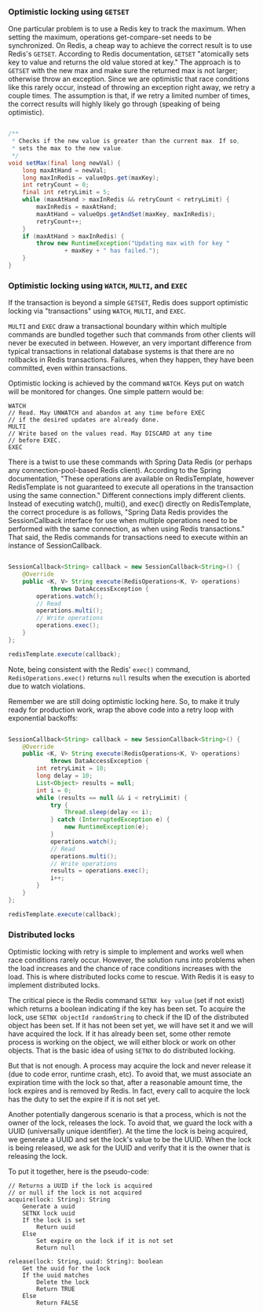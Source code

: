 ### Optimistic locking using `GETSET`

One particular problem is to use a Redis key to track the maximum. When setting the maximum, operations get-compare-set needs to be synchronized. On Redis, a cheap way to achieve the correct result is to use Redis's `GETSET`. According to Redis documentation, `GETSET` "atomically sets key to value and returns the old value stored at key."  The approach is to `GETSET` with the new max and make sure the returned max is not larger; otherwise throw an exception. Since we are optimistic that race conditions like this rarely occur, instead of throwing an exception right away, we retry a couple times. The assumption is that, if we retry a limited number of times, the correct results will highly likely go through (speaking of being optimistic).

```java

/**
 * Checks if the new value is greater than the current max. If so,
 * sets the max to the new value.
 */
void setMax(final long newVal) {
    long maxAtHand = newVal;
    long maxInRedis = valueOps.get(maxKey);
    int retryCount = 0;
    final int retryLimit = 5;
    while (maxAtHand > maxInRedis && retryCount < retryLimit) {
        maxInRedis = maxAtHand;
        maxAtHand = valueOps.getAndSet(maxKey, maxInRedis);
        retryCount++;
    }
    if (maxAtHand > maxInRedis) {
        throw new RuntimeException("Updating max with for key "
                + maxKey + " has failed.");
    }
}

```

### Optimistic locking using `WATCH`, `MULTI`, and `EXEC`

If the transaction is beyond a simple `GETSET`, Redis does support optimistic locking via "transactions" using `WATCH`, `MULTI`, and `EXEC`.

`MULTI` and `EXEC` draw a transactional boundary within which multiple commands are bundled together such that commands from other clients will never be executed in between.  However, an very important difference from typical transactions in relational database systems is that there are no rollbacks in Redis transactions.  Failures, when they happen, they have been committed, even within transactions.

Optimistic locking is achieved by the command `WATCH`.  Keys put on watch will be monitored for changes.  One simple pattern would be:

    WATCH
    // Read. May UNWATCH and abandon at any time before EXEC
    // if the desired updates are already done.
    MULTI
    // Write based on the values read. May DISCARD at any time
    // before EXEC.
    EXEC

There is a twist to use these commands with Spring Data Redis (or perhaps any connection-pool-based Redis client).  According to the Spring documentation, "These operations are available on RedisTemplate, however RedisTemplate is not guaranteed to execute all operations in the transaction using the same connection."  Different connections imply different clients.  Instead of executing watch(), multi(), and exec() directly on RedisTemplate, the correct procedure is as follows, "Spring Data Redis provides the SessionCallback interface for use when multiple operations need to be performed with the same connection, as when using Redis transactions."  That said, the Redis commands for transactions need to execute within an instance of SessionCallback.

```java

SessionCallback<String> callback = new SessionCallback<String>() {
    @Override
    public <K, V> String execute(RedisOperations<K, V> operations)
            throws DataAccessException {
        operations.watch();
        // Read
        operations.multi();
        // Write operations
        operations.exec();
    }
};

redisTemplate.execute(callback);

```

Note, being consistent with the Redis' `exec()` command, `RedisOperations.exec()` returns `null` results when the execution is aborted due to watch violations.

Remember we are still doing optimistic locking here.  So, to make it truly ready for production work, wrap the above code into a retry loop with exponential backoffs:

```java

SessionCallback<String> callback = new SessionCallback<String>() {
    @Override
    public <K, V> String execute(RedisOperations<K, V> operations)
            throws DataAccessException {
        int retryLimit = 10;
        long delay = 10;
        List<Object> results = null;
        int i = 0;
        while (results == null && i < retryLimit) {
            try {
                Thread.sleep(delay << i);
            } catch (InterruptedException e) {
                new RuntimeException(e);
            }
            operations.watch();
            // Read
            operations.multi();
            // Write operations
            results = operations.exec();
            i++;
        }
    }
};

redisTemplate.execute(callback);

```

### Distributed locks

Optimistic locking with retry is simple to implement and works well when race conditions rarely occur. However, the solution runs into problems when the load increases and the chance of race conditions increases with the load.  This is where distributed locks come to rescue. With Redis it is easy to implement distributed locks.

The critical piece is the Redis command `SETNX key value` (set if not exist) which returns a boolean indicating if the key has been set. To acquire the lock, use `SETNX objectId randomString` to check if the ID of the distributed object has been set. If it has not been set yet, we will have set it and we will have acquired the lock. If it has already been set, some other remote process is working on the object, we will either block or work on other objects. That is the basic idea of using `SETNX` to do distributed locking.

But that is not enough. A process may acquire the lock and never release it (due to code error, runtime crash, etc). To avoid that, we must associate an expiration time with the lock so that, after a reasonable amount time, the lock expires and is removed by Redis. In fact, every call to acquire the lock has the duty to set the expire if it is not set yet.

Another potentially dangerous scenario is that a process, which is not the owner of the lock, releases the lock. To avoid that, we guard the lock with a UUID (universally unique identifier). At the time the lock is being acquired, we generate a UUID and set the lock's value to be the UUID. When the lock is being released, we ask for the UUID and verify that it is the owner that is releasing the lock.

To put it together, here is the pseudo-code:

    // Returns a UUID if the lock is acquired
    // or null if the lock is not acquired
    acquire(lock: String): String
        Generate a uuid
        SETNX lock uuid
        If the lock is set
            Return uuid
        Else
            Set expire on the lock if it is not set
            Return null

    release(lock: String, uuid: String): boolean
        Get the uuid for the lock
        If the uuid matches
            Delete the lock
            Return TRUE
        Else
            Return FALSE